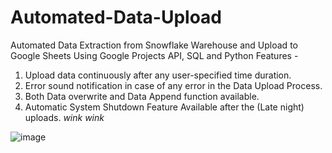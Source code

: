 # Automated-Data-Upload
Automated Data Extraction from Snowflake Warehouse and Upload to Google Sheets Using Google Projects API, SQL and Python
Features - 
1. Upload data continuously after any user-specified time duration.
2. Error sound notification in case of any error in the Data Upload Process.
3. Both Data overwrite and Data Append function available.
4. Automatic System Shutdown Feature Available after the (Late night) uploads. *wink wink*

![image](https://user-images.githubusercontent.com/73607831/194517074-18e07058-ef13-4160-934b-04f1381350c5.png)
